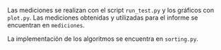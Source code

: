 Las mediciones se realizan con el script `run_test.py` y los gráficos con `plot.py`.
Las mediciones obtenidas y utilizadas para el informe se encuentran en `mediciones`.

La implementación de los algoritmos se encuentra en `sorting.py`.
